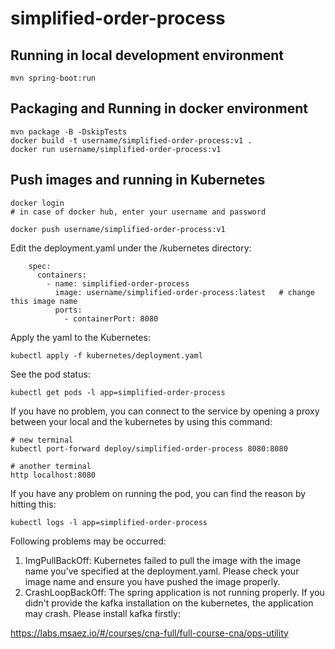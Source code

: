 # simplified-order-process

## Running in local development environment

```
mvn spring-boot:run
```

## Packaging and Running in docker environment

```
mvn package -B -DskipTests
docker build -t username/simplified-order-process:v1 .
docker run username/simplified-order-process:v1
```

## Push images and running in Kubernetes

```
docker login 
# in case of docker hub, enter your username and password

docker push username/simplified-order-process:v1
```

Edit the deployment.yaml under the /kubernetes directory:
```
    spec:
      containers:
        - name: simplified-order-process
          image: username/simplified-order-process:latest   # change this image name
          ports:
            - containerPort: 8080

```

Apply the yaml to the Kubernetes:
```
kubectl apply -f kubernetes/deployment.yaml
```

See the pod status:
```
kubectl get pods -l app=simplified-order-process
```

If you have no problem, you can connect to the service by opening a proxy between your local and the kubernetes by using this command:
```
# new terminal
kubectl port-forward deploy/simplified-order-process 8080:8080

# another terminal
http localhost:8080
```

If you have any problem on running the pod, you can find the reason by hitting this:
```
kubectl logs -l app=simplified-order-process
```

Following problems may be occurred:

1. ImgPullBackOff:  Kubernetes failed to pull the image with the image name you've specified at the deployment.yaml. Please check your image name and ensure you have pushed the image properly.
1. CrashLoopBackOff: The spring application is not running properly. If you didn't provide the kafka installation on the kubernetes, the application may crash. Please install kafka firstly:

https://labs.msaez.io/#/courses/cna-full/full-course-cna/ops-utility

